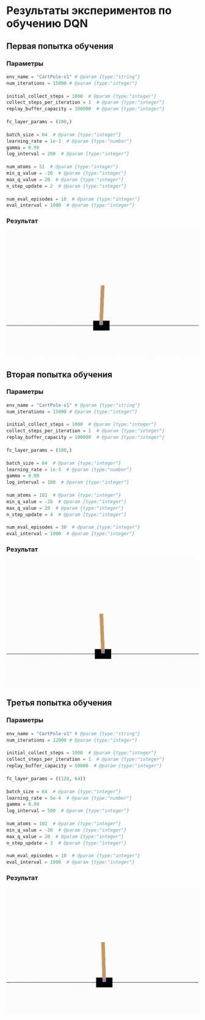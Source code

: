 # Результаты экспериментов по обучению DQN

## Первая попытка обучения

### Параметры
``` python
env_name = "CartPole-v1" # @param {type:"string"}
num_iterations = 15000 # @param {type:"integer"}

initial_collect_steps = 1000  # @param {type:"integer"}
collect_steps_per_iteration = 1  # @param {type:"integer"}
replay_buffer_capacity = 100000  # @param {type:"integer"}

fc_layer_params = (100,)

batch_size = 64  # @param {type:"integer"}
learning_rate = 1e-3  # @param {type:"number"}
gamma = 0.99
log_interval = 200  # @param {type:"integer"}

num_atoms = 51  # @param {type:"integer"}
min_q_value = -20  # @param {type:"integer"}
max_q_value = 20  # @param {type:"integer"}
n_step_update = 2  # @param {type:"integer"}

num_eval_episodes = 10  # @param {type:"integer"}
eval_interval = 1000  # @param {type:"integer"}
```

### Результат
![Первый результат](https://github.com/VolinNilov/university/blob/main/MoAIiMR/3_lab_work/results/dqn/dqn_1.gif)

## Вторая попытка обучения

### Параметры
``` python 
env_name = "CartPole-v1" # @param {type:"string"}
num_iterations = 15000 # @param {type:"integer"}

initial_collect_steps = 1000  # @param {type:"integer"}
collect_steps_per_iteration = 1  # @param {type:"integer"}
replay_buffer_capacity = 100000  # @param {type:"integer"}

fc_layer_params = (100,)

batch_size = 64  # @param {type:"integer"}
learning_rate = 1e-3  # @param {type:"number"}
gamma = 0.99
log_interval = 100  # @param {type:"integer"}

num_atoms = 102  # @param {type:"integer"}
min_q_value = -20  # @param {type:"integer"}
max_q_value = 20  # @param {type:"integer"}
n_step_update = 4  # @param {type:"integer"}

num_eval_episodes = 30  # @param {type:"integer"}
eval_interval = 1000  # @param {type:"integer"}
```

### Результат
![Второй результат](https://github.com/VolinNilov/university/blob/main/MoAIiMR/3_lab_work/results/dqn/dqn_2.gif)


## Третья попытка обучения

### Параметры
``` python
env_name = "CartPole-v1" # @param {type:"string"}
num_iterations = 12000 # @param {type:"integer"}

initial_collect_steps = 1000  # @param {type:"integer"}
collect_steps_per_iteration = 1  # @param {type:"integer"}
replay_buffer_capacity = 50000  # @param {type:"integer"}

fc_layer_params = ((128, 64))

batch_size = 64  # @param {type:"integer"}
learning_rate = 5e-4  # @param {type:"number"}
gamma = 0.99
log_interval = 500  # @param {type:"integer"}

num_atoms = 102  # @param {type:"integer"}
min_q_value = -20  # @param {type:"integer"}
max_q_value = 20  # @param {type:"integer"}
n_step_update = 3  # @param {type:"integer"}

num_eval_episodes = 10  # @param {type:"integer"}
eval_interval = 1000  # @param {type:"integer"}
```

### Результат
![Третий результат](https://github.com/VolinNilov/university/blob/main/MoAIiMR/3_lab_work/results/dqn/dqn_3.gif)
